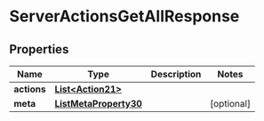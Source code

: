 

# ServerActionsGetAllResponse


## Properties

| Name | Type | Description | Notes |
|------------ | ------------- | ------------- | -------------|
|**actions** | [**List&lt;Action21&gt;**](Action21.md) |  |  |
|**meta** | [**ListMetaProperty30**](ListMetaProperty30.md) |  |  [optional] |



